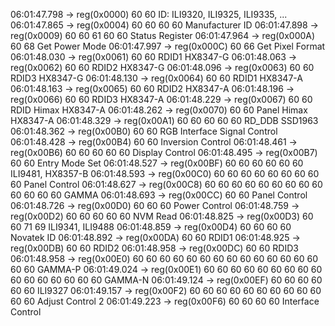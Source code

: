 06:01:47.798 -> reg(0x0000) 60 60	ID: ILI9320, ILI9325, ILI9335, ...
06:01:47.865 -> reg(0x0004) 60 60 60 60	Manufacturer ID
06:01:47.898 -> reg(0x0009) 60 60 61 60 60	Status Register
06:01:47.964 -> reg(0x000A) 60 68	Get Power Mode
06:01:47.997 -> reg(0x000C) 60 66	Get Pixel Format
06:01:48.030 -> reg(0x0061) 60 60	RDID1 HX8347-G
06:01:48.063 -> reg(0x0062) 60 60	RDID2 HX8347-G
06:01:48.096 -> reg(0x0063) 60 60	RDID3 HX8347-G
06:01:48.130 -> reg(0x0064) 60 60	RDID1 HX8347-A
06:01:48.163 -> reg(0x0065) 60 60	RDID2 HX8347-A
06:01:48.196 -> reg(0x0066) 60 60	RDID3 HX8347-A
06:01:48.229 -> reg(0x0067) 60 60	RDID Himax HX8347-A
06:01:48.262 -> reg(0x0070) 60 60	Panel Himax HX8347-A
06:01:48.329 -> reg(0x00A1) 60 60 60 60 60	RD_DDB SSD1963
06:01:48.362 -> reg(0x00B0) 60 60	RGB Interface Signal Control
06:01:48.428 -> reg(0x00B4) 60 60	Inversion Control
06:01:48.461 -> reg(0x00B6) 60 60 60 60 60	Display Control
06:01:48.495 -> reg(0x00B7) 60 60	Entry Mode Set
06:01:48.527 -> reg(0x00BF) 60 60 60 60 60 60	ILI9481, HX8357-B
06:01:48.593 -> reg(0x00C0) 60 60 60 60 60 60 60 60 60	Panel Control
06:01:48.627 -> reg(0x00C8) 60 60 60 60 60 60 60 60 60 60 60 60 60	GAMMA
06:01:48.693 -> reg(0x00CC) 60 60	Panel Control
06:01:48.726 -> reg(0x00D0) 60 60 60	Power Control
06:01:48.759 -> reg(0x00D2) 60 60 60 60 60	NVM Read
06:01:48.825 -> reg(0x00D3) 60 60 71 69	ILI9341, ILI9488
06:01:48.859 -> reg(0x00D4) 60 60 60 60	Novatek ID
06:01:48.892 -> reg(0x00DA) 60 60	RDID1
06:01:48.925 -> reg(0x00DB) 60 60	RDID2
06:01:48.958 -> reg(0x00DC) 60 60	RDID3
06:01:48.958 -> reg(0x00E0) 60 60 60 60 60 60 60 60 60 60 60 60 60 60 60 60	GAMMA-P
06:01:49.024 -> reg(0x00E1) 60 60 60 60 60 60 60 60 60 60 60 60 60 60 60 60	GAMMA-N
06:01:49.124 -> reg(0x00EF) 60 60 60 60 60 60	ILI9327
06:01:49.157 -> reg(0x00F2) 60 60 60 60 60 60 60 60 60 60 60 60	Adjust Control 2
06:01:49.223 -> reg(0x00F6) 60 60 60 60	Interface Control

